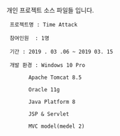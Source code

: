 개인 프로젝트 소스 파일들 입니다.

	 프로젝트명 : Time Attack
	 
	 참여인원  : 1명
	 
	 기간 : 2019 . 03 .06 ~ 2019 03. 15
	 
	 개발 환경 : Windows 10 Pro
	 
		   Apache Tomcat 8.5
		   
		   Oracle 11g
		   
		   Java Platform 8
		   
		   JSP & Servlet
		   
		   MVC model(medel 2)
		   
